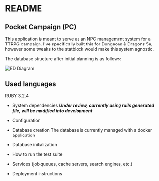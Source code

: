 # README

## Pocket Campaign (PC)

This application is meant to serve as an NPC management system for a TTRPG campaign. I've specifically built this for Dungeons & Dragons 5e, however some tweaks to the statblock would make this system agnostic.

The database structure after initial planning is as follows:

![ED Diagram](/database_deisgn_initial.png)

## Used languages

RUBY 3.2.4

* System dependencies
**_Under review, currently using rails generated file, will be modified into development_**

* Configuration

* Database creation
The database is currently managed with a docker application

* Database initialization

* How to run the test suite

* Services (job queues, cache servers, search engines, etc.)

* Deployment instructions



